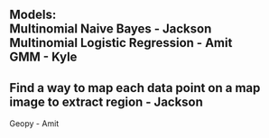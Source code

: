 **Models**:   
Multinomial Naive Bayes - Jackson   
Multinomial Logistic Regression - Amit   
GMM - Kyle   
---------
Find a way to map each data point on a map image to extract region - Jackson
---------
Geopy - Amit

